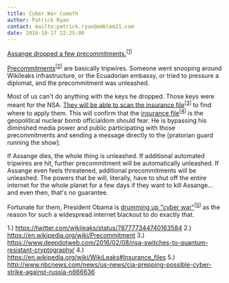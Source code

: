 ```yaml
---
title: Cyber War Cometh
author: Patrick Ryan
contact: mailto:patrick.ryan@emblem21.com
date: 2016-10-17 22:25:00
---
```


[Assange dropped a few  precommitments.](http://archive.is/usn3y)<sup>\[[1](#1)\]</sup>

[Precommitments](http://archive.is/ZtD4M)<sup>\[[2](#2)\]</sup> are basically tripwires.  Someone went snooping around Wikileaks infrastructure, or the Ecuadorian embassy, or tried to pressure a diplomat, and the precommitment was unleashed.

Most of us can't do anything with the keys he dropped.  Those keys were meant for the NSA.  [They will be able to scan the insurance file](http://archive.is/0fjcY)<sup>\[[3](#3)\]</sup> to find where to apply them.  This will confirm that the [insurance file](http://archive.is/NPGe7)<sup>\[[4](#4)\]</sup> is the geopolitical nuclear bomb officialdom should fear.  He is bypassing his diminshed media power and public participating with those precommitments and sending a message directly to the [pratorian guard running the show].  

If Assange dies, the whole thing is unleashed.  If additional automated tripwires are hit, further precommitment will be automatically unleashed.  If Assange even feels threatened, additional precommitments will be unleashed.  The powers that be will, literally, have to shut off the entire internet for the whole planet for a few days if they want to kill Assange... and even then, that's no guarantee.

Fortunate for them, President Obama is [drumming up "cyber war"](https://archive.is/WP5IP)<sup>\[[5](#5)\]</sup> as the reason for such a widespread internet blackout to do exactly that.

<a name="1">1</a>.) https://twitter.com/wikileaks/status/787777344740163584
<a name="2">2</a>.) https://en.wikipedia.org/wiki/Precommitment
<a name="3">3</a>.) https://www.deepdotweb.com/2016/02/08/nsa-switches-to-quantum-resistant-cryptography/
<a name="4">4</a>.) https://en.wikipedia.org/wiki/WikiLeaks#Insurance_files
<a name="5">5</a>.) http://www.nbcnews.com/news/us-news/cia-prepping-possible-cyber-strike-against-russia-n666636